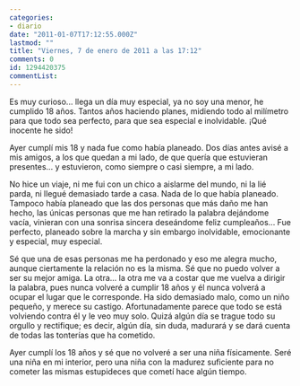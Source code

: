 ```yaml
---
categories:
- diario
date: "2011-01-07T17:12:55.000Z"
lastmod: ""
title: "Viernes, 7 de enero de 2011 a las 17:12"
comments: 0
id: 1294420375
commentList:
---
```


Es muy curioso... llega un día muy especial, ya no soy una menor, he cumplido 18 años. Tantos años haciendo planes, midiendo todo al milímetro para que todo sea perfecto, para que sea especial e inolvidable. ¡Qué inocente he sido!  
  
Ayer cumplí mis 18 y nada fue como había planeado. Dos días antes avisé a mis amigos, a los que quedan a mi lado, de que quería que estuvieran presentes... y estuvieron, como siempre o casi siempre, a mi lado.   
  
No hice un viaje, ni me fui con un chico a aislarme del mundo, ni la lié parda, ni llegué demasiado tarde a casa. Nada de lo que había planeado. Tampoco había planeado que las dos personas que más daño me han hecho, las únicas personas que me han retirado la palabra dejándome vacía, vinieran con una sonrisa sincera deseándome feliz cumpleaños... Fue perfecto, planeado sobre la marcha y sin embargo inolvidable, emocionante y especial, muy especial.  
  
Sé que una de esas personas me ha perdonado y eso me alegra mucho, aunque ciertamente la relación no es la misma. Sé que no puedo volver a ser su mejor amiga. La otra... la otra me va a costar que me vuelva a dirigir la palabra, pues nunca volveré a cumplir 18 años y él nunca volverá a ocupar el lugar que le corresponde. Ha sido demasiado malo, como un niño pequeño, y merece su castigo. Afortunadamente parece que todo se está volviendo contra él y le veo muy solo. Quizá algún día se trague todo su orgullo y rectifique; es decir, algún día, sin duda, madurará y se dará cuenta de todas las tonterías que ha cometido.  
  
Ayer cumplí los 18 años y sé que no volveré a ser una niña físicamente. Seré una niña en mi interior, pero una niña con la madurez suficiente para no cometer las mismas estupideces que cometí hace algún tiempo.